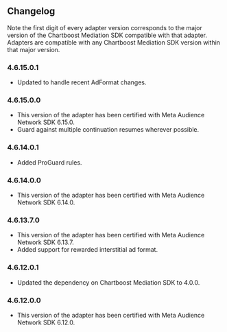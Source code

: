 ## Changelog

Note the first digit of every adapter version corresponds to the major version of the Chartboost Mediation SDK compatible with that adapter. 
Adapters are compatible with any Chartboost Mediation SDK version within that major version.

### 4.6.15.0.1
- Updated to handle recent AdFormat changes.

### 4.6.15.0.0
- This version of the adapter has been certified with Meta Audience Network SDK 6.15.0.
- Guard against multiple continuation resumes wherever possible.

### 4.6.14.0.1
- Added ProGuard rules.

### 4.6.14.0.0
- This version of the adapter has been certified with Meta Audience Network SDK 6.14.0.

### 4.6.13.7.0
- This version of the adapter has been certified with Meta Audience Network SDK 6.13.7.
- Added support for rewarded interstitial ad format.

### 4.6.12.0.1
- Updated the dependency on Chartboost Mediation SDK to 4.0.0.

### 4.6.12.0.0
- This version of the adapter has been certified with Meta Audience Network SDK 6.12.0.
